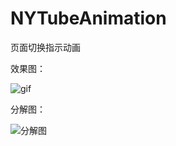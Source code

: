 # NYTubeAnimation
页面切换指示动画

效果图：


![gif](https://github.com/lfny2580832/NYTubeAnimation/blob/master/demo.gif)

分解图：


![分解图](https://github.com/lfny2580832/NYTubeAnimation/blob/master/分解图.png)
